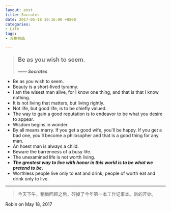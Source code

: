 ```yaml
---
layout: post
title: Socrates
date: 2017-05-18 19:16:00 +0800
categories:
- Life
tags:
- 苏格拉底

---
```



<blockquote class="blockquote-center">
<p style="font-size: 1.3em; font-weight: 600;">Be as you wish to seem.</p>
<p style="font-style: italic;"><strong> —— Socrates</strong></p>
</blockquote>

- Be as you wish to seem.
- Beauty is a short-lived tyranny.
- I am the wisest man alive, for I know one thing, and that is that I know nothing.
- It is not living that matters, but living rightly.
- Not life, but good life, is to be chiefly valued.
- The way to gain a good reputation is to endeavor to be what you desire to appear.
- Wisdom begins in wonder.
- By all means marry. If you get a good wife, you'll be happy. If you get a bad one, you'll become a philosopher and that is a good thing for any man.
- An hoest man is always a child.
- Beware the barrenness of a busy life.
- The unexamined life is not worth living.
- ***The greatest way to live with honor in this world is to be what we pretend to be.***
- Worthless people live only to eat and drink; people of worth eat and drink only to live.

----

> 今天下午，稍做回顾之后，碎掉了今年第一本工作记事本。新的开始。

Robin on May 18, 2017